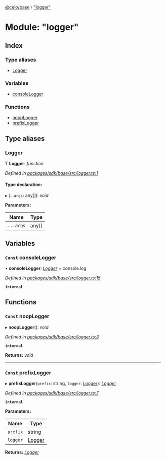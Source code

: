 [@celo/base](../README.md) › ["logger"](_logger_.md)

# Module: "logger"

## Index

### Type aliases

* [Logger](_logger_.md#logger)

### Variables

* [consoleLogger](_logger_.md#const-consolelogger)

### Functions

* [noopLogger](_logger_.md#const-nooplogger)
* [prefixLogger](_logger_.md#const-prefixlogger)

## Type aliases

###  Logger

Ƭ **Logger**: *function*

*Defined in [packages/sdk/base/src/logger.ts:1](https://github.com/celo-org/celo-monorepo/blob/master/packages/sdk/base/src/logger.ts#L1)*

#### Type declaration:

▸ (...`args`: any[]): *void*

**Parameters:**

Name | Type |
------ | ------ |
`...args` | any[] |

## Variables

### `Const` consoleLogger

• **consoleLogger**: *[Logger](_logger_.md#logger)* = console.log

*Defined in [packages/sdk/base/src/logger.ts:15](https://github.com/celo-org/celo-monorepo/blob/master/packages/sdk/base/src/logger.ts#L15)*

**`internal`** 

## Functions

### `Const` noopLogger

▸ **noopLogger**(): *void*

*Defined in [packages/sdk/base/src/logger.ts:3](https://github.com/celo-org/celo-monorepo/blob/master/packages/sdk/base/src/logger.ts#L3)*

**`internal`** 

**Returns:** *void*

___

### `Const` prefixLogger

▸ **prefixLogger**(`prefix`: string, `logger`: [Logger](_logger_.md#logger)): *[Logger](_logger_.md#logger)*

*Defined in [packages/sdk/base/src/logger.ts:7](https://github.com/celo-org/celo-monorepo/blob/master/packages/sdk/base/src/logger.ts#L7)*

**`internal`** 

**Parameters:**

Name | Type |
------ | ------ |
`prefix` | string |
`logger` | [Logger](_logger_.md#logger) |

**Returns:** *[Logger](_logger_.md#logger)*
